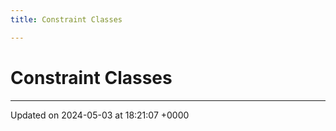 ```yaml
---
title: Constraint Classes

---
```


# Constraint Classes








-------------------------------

Updated on 2024-05-03 at 18:21:07 +0000